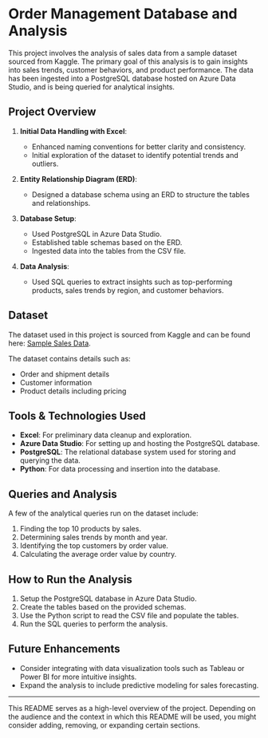 # Order Management Database and Analysis

This project involves the analysis of sales data from a sample dataset sourced from Kaggle. The primary goal of this analysis is to gain insights into sales trends, customer behaviors, and product performance. The data has been ingested into a PostgreSQL database hosted on Azure Data Studio, and is being queried for analytical insights.

## Project Overview

1. **Initial Data Handling with Excel**: 
    - Enhanced naming conventions for better clarity and consistency.
    - Initial exploration of the dataset to identify potential trends and outliers.

2. **Entity Relationship Diagram (ERD)**:
    - Designed a database schema using an ERD to structure the tables and relationships.

3. **Database Setup**: 
    - Used PostgreSQL in Azure Data Studio.
    - Established table schemas based on the ERD.
    - Ingested data into the tables from the CSV file.

4. **Data Analysis**:
    - Used SQL queries to extract insights such as top-performing products, sales trends by region, and customer behaviors.

## Dataset

The dataset used in this project is sourced from Kaggle and can be found here: [Sample Sales Data](https://www.kaggle.com/datasets/kyanyoga/sample-sales-data).

The dataset contains details such as:
- Order and shipment details
- Customer information
- Product details including pricing

## Tools & Technologies Used

- **Excel**: For preliminary data cleanup and exploration.
- **Azure Data Studio**: For setting up and hosting the PostgreSQL database.
- **PostgreSQL**: The relational database system used for storing and querying the data.
- **Python**: For data processing and insertion into the database.

## Queries and Analysis

A few of the analytical queries run on the dataset include:
1. Finding the top 10 products by sales.
2. Determining sales trends by month and year.
3. Identifying the top customers by order value.
4. Calculating the average order value by country.

## How to Run the Analysis

1. Setup the PostgreSQL database in Azure Data Studio.
2. Create the tables based on the provided schemas.
3. Use the Python script to read the CSV file and populate the tables.
4. Run the SQL queries to perform the analysis.

## Future Enhancements

- Consider integrating with data visualization tools such as Tableau or Power BI for more intuitive insights.
- Expand the analysis to include predictive modeling for sales forecasting.

---

This README serves as a high-level overview of the project. Depending on the audience and the context in which this README will be used, you might consider adding, removing, or expanding certain sections.